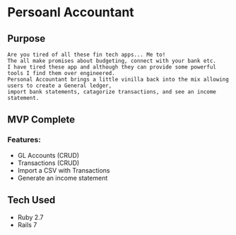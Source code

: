 # Persoanl Accountant

## Purpose

```
Are you tired of all these fin tech apps... Me to!
The all make promises about budgeting, connect with your bank etc.
I have tired these app and although they can provide some powerful tools I find them over engineered.
Personal Accountant brings a little vinilla back into the mix allowing users to create a General ledger,
import bank statements, catagorize transactions, and see an income statement.
```

## MVP Complete

### Features:

- GL Accounts (CRUD)
- Transactions (CRUD)
- Import a CSV with Transactions
- Generate an income statement

## Tech Used

- Ruby 2.7
- Rails 7
